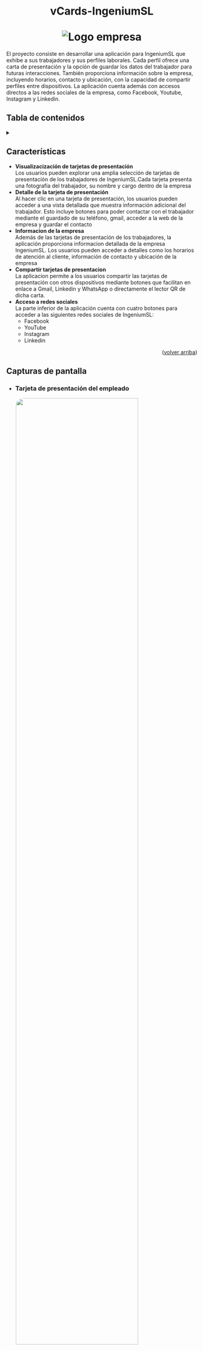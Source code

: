 # <center> vCards-IngeniumSL </center> <br> <center>![Logo empresa](/imgReadme//logo_ingenium.svg)</center>

El proyecto consiste en desarrollar una aplicación para IngeniumSL que exhibe a sus trabajadores y sus perfiles laborales. Cada perfil ofrece una carta de presentación y la opción de guardar los datos del trabajador para futuras interacciones. También proporciona información sobre la empresa, incluyendo horarios, contacto y ubicación, con la capacidad de compartir perfiles entre dispositivos. La aplicación cuenta además con accesos directos a las redes sociales de la empresa, como Facebook, Youtube, Instagram y Linkedin.

## Tabla de contenidos

<details>
<summary> </summary>

- [Características](#características)
- [Capturas de pantalla](#capturas-de-pantalla)
- [Tecnologias utilizadas](#tecnologias-utilizadas)
- [Acceso al proyecto](#acceso-al-proyecto)
- [Contribuir al proyecto](#cuntribuir-al-proyecto)
- [Colaboradores](#colaboradores)
- [Licencias](#licencias)
</details>

## Características 

- **Visualizacización de tarjetas de presentación** <br>
Los usuarios pueden explorar una amplia selección de tarjetas de presentación de los trabajadores de IngeniumSL.Cada tarjeta presenta una fotografía del trabajador, su nombre y cargo dentro de la empresa
- **Detalle de la tarjeta de presentación** <br>
Al hacer clic en una tarjeta de presentación, los usuarios pueden acceder a una vista detallada que muestra información adicional del trabajador. 
Esto incluye botones para poder contactar con el trabajador mediante el guardado de su teléfono, gmail, acceder a la web de la empresa y guardar el contacto 
- **Informacion de la empresa** <br>
Además de las tarjetas de presentación de los trabajadores, la aplicación proporciona informacion detallada de la empresa IngeniumSL. Los usuarios pueden acceder a detalles como los horarios de atención al cliente, información de contacto y ubicación de la empresa
- **Compartir tarjetas de presentacion** <br>
La aplicacion permite a los usuarios compartir las tarjetas de presentación con otros dispositivos mediante botones que facilitan en enlace a Gmail, Linkedin y WhatsApp o directamente el lector QR de dicha carta. 
- **Acceso a redes sociales** <br>
La parte inferior de la aplicación cuenta con cuatro botones para acceder a las siguientes redes sociales de IngeniumSL: 
    - Facebook 
    - YouTube 
    - Instagram 
    - Linkedin

<p align="right">(<a href="#">volver arriba</a>)</p>

## Capturas de pantalla 

- ### Tarjeta de presentación del empleado
<img src="imgReadme/Cap1.png" style="width: 80%; margin-left: 5%; border-radius: 20px"> <br>

- ### Vista detellada de la tarjeta de presentación y botones de contacto 

<img src="imgReadme/Cap2.png" style="width: 80%; margin-left: 5%; border-radius: 20px"> <br>

- ### Informacion y datos de la empresa 

<img src="imgReadme/Cap3.1.png" style="width: 80%; margin-left: 5%; border-radius: 20px" > <br>
<img src="imgReadme/Cap3.png" style="width: 80%; margin-left: 5%; border-radius: 20px"> <br>

- ### Seccion para compartir la tarjeta de presentacion del empleado y botones para acceder a las redes sociales de la empresa

<img src="imgReadme/Cap4.png" style="width: 80%; margin-left: 5%; border-radius: 20px"> <br>

<p align="right">(<a href="#">volver arriba</a>)</p>

## Tecnologias utilizadas

![HTML](/imgReadme/HTML.svg)
![CSS](/imgReadme/CSS.svg)
![JavaScript](/imgReadme/JS.svg)

<p align="right">(<a href="#">volver arriba</a>)</p>

## Acceso al proyecto

El código fuente de este proyecto está alojado en GitHub. Puedes acceder al repositorio del mismo en el siguiente enlace:

```
https://github.com/EloyParga/vCards-ingenium 
```

Si lo desea podrá clonar el proyecto para poder acceder al código fuente del mismo. Para ello, deberá abir el terminal de su dispositivo y abrir la carpeta en la que desea clonar el proyecto mediante el siguiente comando: 

``` bash
cd "Carpeta donde desea guardar el protecto
```
Seguidamente, para clonarlo y que se guarde en esa carpeta lo podra hacer tambien mediante el terminal con el siguiente comando: 

``` bash
git clone https://github.com/EloyParga/vCards-ingenium
```

Finalmente ya podrá acceder a la copia del repositorio que se encontrará en la carpeta deseada

<p align="right">(<a href="#">volver arriba</a>)</p>

## Cuntribuir al proyecto

Si lo desea, podrá contribuir al proyecto mediante la propuesta de mejoras o corrección de errores de la siguiente manera: 

- Crea un fork del siguiente repositorio

```
https://github.com/EloyParga/vCards-ingenium 
```
- Esto, creará una copia del repositorio en tu GitHub 
- Clona tu repositorio Forked localmente, para ello deberas introducir en la terminal de tu dispositivo el siguiente comando: 

```bash
git clone "Enlace-de-tu-repositorio-forked"
```

- Realiza los cambios y modificaciones que creas convenientes
- Confirma y sube tus cambios
  - Guarda los cambios que hayas realizado localmente: 

  ```bash
  cd tu-repositorio
  git add .
  git commit -m "Descripción breve de tus cambios"
  ```

  - Sube los camnios a tu repositorio

  ```bash
  git push origin main
  ```

  ***Reemplaza main con el nombre de la rama principal del repositorio si no es main.***
- Abre un nuevo Pull Request con la propuesta de mejoras o corrección de errores.


<p align="right">(<a href="#">volver arriba</a>)</p>

## Colaboradores 

Este proyecto ha sido desarrollado por el equipo de desarrollo de la empresa IngeniumSL con los siguientes colaboradores: <br> <br>

|<div style="text-align: center;"><a href="https://github.com/EloyParga"><img src="https://avatars.githubusercontent.com/u/99491519?v=4" style="width: 120px; border-radius: 100px;"></a></div> | <div style="text-align: center;"><a href="https://github.com/pelayogp"><img src="https://avatars.githubusercontent.com/u/114652676?s=96&v=4" style="width: 120px; border-radius: 100px;"></a></div> |
| - | - |

<p align="right">(<a href="#">volver arriba</a>)</p>

## Licencias

<p align="right">(<a href="#">volver arriba</a>)</p>
